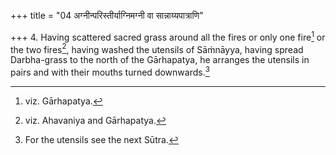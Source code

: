 +++
title = "04 अग्नीन्परिस्तीर्याग्निमग्नी वा सान्नाय्यपात्राणि"

+++
4. Having scattered sacred grass around all the fires or only one fire[^1] or the two fires[^2], having washed the utensils of Sāṁnāyya, having spread Darbha-grass to the north of the Gārhapatya, he arranges the utensils in pairs and with their mouths turned downwards.[^3]  

[^1]: viz. Gārhapatya.  

[^2]: viz. Ahavaniya and Gārhapatya.  

[^3]: For the utensils see the next Sūtra.  
